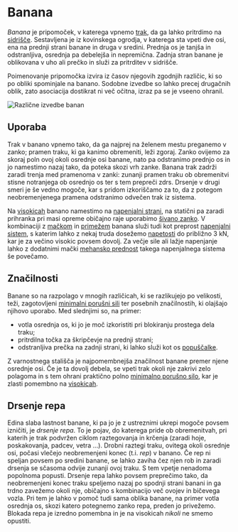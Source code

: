 # Banana

_Banana_ je pripomoček, v katerega vpnemo [trak](trak), da ga lahko pritrdimo na [sidrišče](sidrisce). Sestavljena je iz kovinskega ogrodja, v katerega sta vpeti dve osi, ena na prednji strani banane in druga v sredini. Prednja os je tanjša in odstranljiva, osrednja pa debelejša in nepremična. Zadnja stran banane je oblikovana v uho ali prečko in služi za pritrditev v sidrišče.

Poimenovanje pripomočka izvira iz časov njegovih zgodnjih različic, ki so po obliki spominjale na banano. Sodobne izvedbe so lahko precej drugačnih oblik, zato asociacija dostikrat ni več očitna, izraz pa se je vseeno ohranil.

![Različne izvedbe banan](images/banane.jpg)

## Uporaba

Trak v banano vpnemo tako, da ga najprej na želenem mestu preganemo v zanko; pramen traku, ki ga kanimo obremeniti, leži zgoraj. Zanko ovijemo za skoraj poln ovoj okoli osrednje osi banane, nato pa odstranimo prednjo os in jo namestimo nazaj tako, da poteka skozi vrh zanke. Banana trak zadrži zaradi trenja med pramenoma v zanki: zunanji pramen traku ob obremenitvi stisne notranjega ob osrednjo os ter s tem prepreči zdrs. Drsenje v drugi smeri je še vedno mogoče, kar s pridom izkoriščamo za to, da z potegom neobremenjenega pramena odstranimo odvečen trak iz sistema.

Na [visokicah](visokica) banano namestimo na [napenjalni strani](napenjalna-stran), na statični pa zaradi prihranka pri masi opreme običajno raje uporabimo [šivano zanko](sivana-zanka). V kombinaciji z [mačkom](macek) in [primežem](primez) banana služi tudi kot preprost [napenjalni sistem](napenjalni-sistem), s katerim lahko z nekaj truda dosežemo [napetosti](napetost) do približno 3 kN, kar je za večino visokic povsem dovolj. Za večje sile ali lažje napenjanje lahko z dodatnimi mački [mehansko prednost](mehanska-prednost) takega napenjalnega sistema še povečamo.

## Značilnosti

Banane so na razpolago v mnogih različicah, ki se razlikujejo po velikosti, teži, zagotovljeni [minimalni porušni sili](minimalna-porusna-sila) ter posebnih značilnostih, ki olajšajo njihovo uporabo. Med slednjimi so, na primer:

* votla osrednja os, ki jo je moč izkoristiti pri blokiranju prostega dela traku;
* pritrdilna točka za škripčevje na prednji strani;
* odstranljiva prečka na zadnji strani, ki lahko služi kot os [popuščalke](popuscalka).

Z varnostnega stališča je najpomembnejša značilnost banane premer njene osrednje osi. Če je ta dovolj debela, se vpeti trak okoli nje zakrivi zelo polagoma in s tem ohrani praktično polno [minimalno porušno silo](minimalna-porusna-sila), kar je zlasti pomembno na [visokicah](visokica).

## Drsenje repa

Edina slaba lastnost banane, ki pa jo je z ustreznimi ukrepi mogoče povsem izničiti, je _drsenje repa_. To je pojav, do katerega pride ob obremenitvah, pri katerih je trak podvržen ciklom raztegovanja in krčenja (zaradi hoje, poskakovanja, padcev, vetra ...). Drobni raztegi traku, ovitega okoli osrednje osi, počasi vlečejo neobremenjeni konec (t.i. _rep_) v banano. Če rep ni speljan povsem po sredini banane, se lahko zaviha čez njen rob in zaradi drsenja se sčasoma odvije zunanji ovoj traku. S tem vpetje nenadoma popolnoma popusti. Drsenje repa lahko povsem preprečimo tako, da neobremenjeni konec traku speljemo nazaj po spodnji strani banani in ga trdno zavežemo okoli nje, običajno s kombinacijo več ovojev in bičevega vozla. Pri tem je lahko v pomoč tudi sama oblika banane, na primer votla osrednja os, skozi katero potegnemo zanko repa, preden jo privežemo. Blokada repa je izredno pomembna in je na visokicah _nikoli_ ne smemo opustiti.
